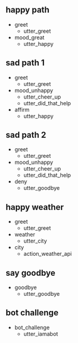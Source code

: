 ## happy path
* greet
  - utter_greet
* mood_great
  - utter_happy

## sad path 1
* greet
  - utter_greet
* mood_unhappy
  - utter_cheer_up
  - utter_did_that_help
* affirm
  - utter_happy

## sad path 2
* greet
  - utter_greet
* mood_unhappy
  - utter_cheer_up
  - utter_did_that_help
* deny
  - utter_goodbye
  
## happy weather
* greet
  - utter_greet
* weather
  - utter_city
* city
  - action_weather_api 

## say goodbye
* goodbye
  - utter_goodbye

## bot challenge
* bot_challenge
  - utter_iamabot
